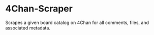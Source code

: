 # 4Chan-Scraper
Scrapes a given board catalog on 4Chan for all comments, files, and associated metadata.
